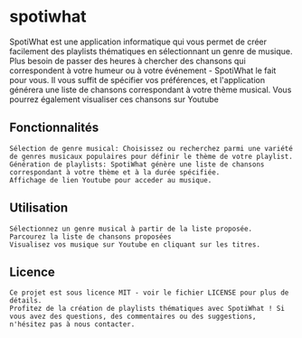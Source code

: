 # spotiwhat

SpotiWhat est une application informatique qui vous permet de créer facilement des playlists thématiques en sélectionnant un genre de musique. Plus besoin de passer des heures à chercher des chansons qui correspondent à votre humeur ou à votre événement - SpotiWhat le fait pour vous. Il vous suffit de spécifier vos préférences, et l'application générera une liste de chansons correspondant à votre thème musical. Vous pourrez également visualiser ces chansons sur Youtube

## Fonctionnalités

    Sélection de genre musical: Choisissez ou recherchez parmi une variété de genres musicaux populaires pour définir le thème de votre playlist.
    Génération de playlists: SpotiWhat génère une liste de chansons correspondant à votre thème et à la durée spécifiée.
    Affichage de lien Youtube pour acceder au musique.

## Utilisation

    Sélectionnez un genre musical à partir de la liste proposée.
    Parcourez la liste de chansons proposées
    Visualisez vos musique sur Youtube en cliquant sur les titres.

## Licence

    Ce projet est sous licence MIT - voir le fichier LICENSE pour plus de détails.
    Profitez de la création de playlists thématiques avec SpotiWhat ! Si vous avez des questions, des commentaires ou des suggestions, n'hésitez pas à nous contacter.
